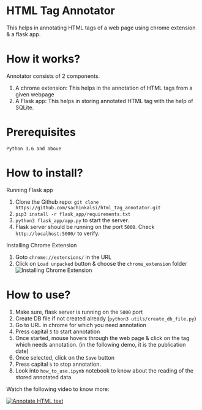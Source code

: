 # HTML Tag Annotator

This helps in annotating HTML tags of a web page using chrome extension & a flask app.

# How it works?

Annotator consists of 2 components.
1. A chrome extension: This helps in the annotation of HTML tags from a given webpage
2. A Flask app: This helps in storing annotated HTML tag with the help of SQLite.

# Prerequisites
`Python 3.6 and above`

# How to install?

Running Flask app
  1. Clone the Github repo: `git clone https://github.com/sachinkalsi/html_tag_annotator.git`
  2. `pip3 install -r flask_app/requirements.txt`
  3. `python3 flask_app/app.py` to start the server.
  4. Flask server should be running on the port `5000`. Check `http://localhost:5000/` to verify.

Installing Chrome Extension
  1. Goto `chrome://extensions/` in the URL
  2. Click on `Load unpacked` button & choose the `chrome_extension` folder
![Installing Chrome Extension](install_chrome_extension.gif)

# How to use?
1. Make sure, flask server is running on the `5000` port
2. Create DB file if not created already (`python3 utils/create_db_file.py`)
3. Go to URL in chrome for which you need annotation
4. Press capital `S` to start annotation
5. Once started, mouse hovers through the web page & click on the tag which needs annotation. (in the following demo, it is the publication date)
6. Once selected, click on the `Save` button
7. Press capital `S` to stop annotation.
8. Look into `how_to_use.ipynb` notebook to know about the reading of the stored annotated data

Watch the following video to know more:

[![Annotate HTML text ](https://bit.ly/3xyDLWQ)](https://youtu.be/MtQ1glIuzZ8)
